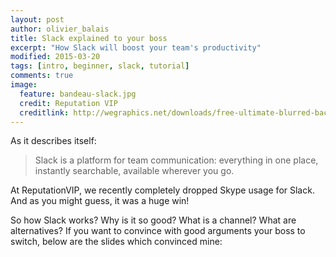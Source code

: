 ```yaml
---
layout: post
author: olivier_balais
title: Slack explained to your boss
excerpt: "How Slack will boost your team's productivity"
modified: 2015-03-20
tags: [intro, beginner, slack, tutorial]
comments: true
image:
  feature: bandeau-slack.jpg
  credit: Reputation VIP
  creditlink: http://wegraphics.net/downloads/free-ultimate-blurred-background-pack/
---
```


As it describes itself:

> Slack is a platform for team communication: everything in one place, instantly searchable, available wherever you go.

At ReputationVIP, we recently completely dropped Skype usage for Slack. And as you might guess, it was a huge win!

So how Slack works? Why is it so good? What is a channel? What are alternatives? If you want to convince with good
arguments your boss to switch, below are the slides which convinced mine:

<script async class="speakerdeck-embed" data-id="0fc2069351ce47b1b24ba20fcc65027f" data-ratio="1.77777777777778" src="//speakerdeck.com/assets/embed.js"></script>
